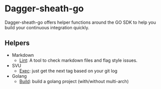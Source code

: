 # Dagger-sheath-go

Dagger-sheath-go offers helper functions around the GO SDK to help you build your continuous integration quickly.

## Helpers

* Markdown
  * [Lint](markdown/README.md#func-lint): A tool to check markdown files and flag style issues.
* SVU
  * [Exec](svu/README.md#func-exec): just get the next tag based on your git log
* Golang
  * [Build](golang/README.md#func-build): build a golang project (with/without multi-arch)
